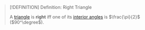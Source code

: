 >[!DEFINITION] Definition: Right Triangle
>
>A [triangle](../Triangle.md) is **right** iff one of its [interior angles](../../Interior%20Angle.md) is $\frac{\pi}{2}$ ($90^\degree$).
>